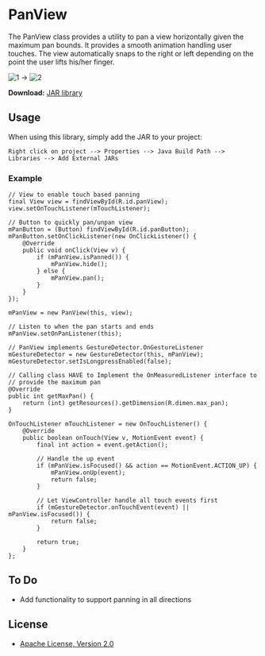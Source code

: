 PanView
=======

The PanView class provides a utility to pan a view
horizontally given the maximum pan bounds. It provides a smooth
animation handling user touches. The view automatically snaps to the
right or left depending on the point the user lifts his/her finger.

![1] -> ![2]

**Download:** [JAR library](https://github.com/downloads/herroWorld/PanView/panview_v1.0.jar)

## Usage
When using this library, simply add the JAR to your project:

```
Right click on project --> Properties --> Java Build Path --> Libraries --> Add External JARs
```

### Example
```
// View to enable touch based panning
final View view = findViewById(R.id.panView);
view.setOnTouchListener(mTouchListener);

// Button to quickly pan/unpan view
mPanButton = (Button) findViewById(R.id.panButton);
mPanButton.setOnClickListener(new OnClickListener() {
    @Override
    public void onClick(View v) {
        if (mPanView.isPanned()) {
            mPanView.hide();
        } else {
            mPanView.pan();
        }
    }
});

mPanView = new PanView(this, view);

// Listen to when the pan starts and ends
mPanView.setOnPanListener(this);

// PanView implements GestureDetector.OnGestureListener
mGestureDetector = new GestureDetector(this, mPanView);
mGestureDetector.setIsLongpressEnabled(false);

// Calling class HAVE to Implement the OnMeasuredListener interface to
// provide the maximum pan
@Override
public int getMaxPan() {
    return (int) getResources().getDimension(R.dimen.max_pan);
}

OnTouchListener mTouchListener = new OnTouchListener() {
    @Override
    public boolean onTouch(View v, MotionEvent event) {
        final int action = event.getAction();

        // Handle the up event
        if (mPanView.isFocused() && action == MotionEvent.ACTION_UP) {
            mPanView.onUp(event);
            return false;
        }

        // Let ViewController handle all touch events first
        if (mGestureDetector.onTouchEvent(event) || mPanView.isFocused()) {
            return false;
        }

        return true;
    }
};
```

## To Do
* Add functionality to support panning in all directions

## License
* [Apache License, Version 2.0](http://www.apache.org/licenses/LICENSE-2.0.html)

 [1]: https://github.com/downloads/herroWorld/PanView/panViewExample1.png
 [2]: https://github.com/downloads/herroWorld/PanView/panViewExample2.png

